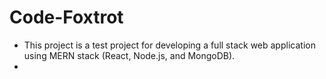 # Code-Foxtrot

-   This project is a test project for developing a full stack web application using MERN stack (React, Node.js, and MongoDB).
-   
